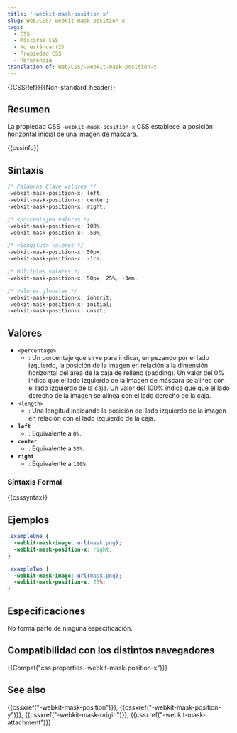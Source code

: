 ```yaml
---
title: '-webkit-mask-position-x'
slug: Web/CSS/-webkit-mask-position-x
tags:
  - CSS
  - Máscaras CSS
  - No estándar(2)
  - Propiedad CSS
  - Referencia
translation_of: Web/CSS/-webkit-mask-position-x
---
```


{{CSSRef}}{{Non-standard_header}}

## Resumen

La propiedad CSS `-webkit-mask-position-x` CSS establece la posición horizontal inicial de una imagen de máscara.

{{cssinfo}}

## Síntaxis

```css
/* Palabras Clave valores */
-webkit-mask-position-x: left;
-webkit-mask-position-x: center;
-webkit-mask-position-x: right;

/* <porcentaje> valores */
-webkit-mask-position-x: 100%;
-webkit-mask-position-x: -50%;

/* <longitud> valores */
-webkit-mask-position-x: 50px;
-webkit-mask-position-x: -1cm;

/* Múltiples valores */
-webkit-mask-position-x: 50px, 25%, -3em;

/* Valores globales */
-webkit-mask-position-x: inherit;
-webkit-mask-position-x: initial;
-webkit-mask-position-x: unset;
```

## Valores

- `<percentage>`
  - : Un porcentaje que sirve para indicar, empezando por el lado izquierdo, la posición de la imagen en relación a la dimensión horizontal del área de la caja de relleno (padding). Un valor del 0% indica que el lado izquierdo de la imagen de máscara se alinea con el lado izquierdo de la caja. Un valor del 100% indica que que el lado derecho de la imagen se alinea con el lado derecho de la caja.
- `<length>`
  - : Una longitud indicando la posición del lado izquierdo de la imagen en relación con el lado izquierdo de la caja.
- **`left`**
  - : Equivalente a `0%`.
- **`center`**
  - : Equivalente a `50%`.
- **`right`**
  - : Equivalente a `100%`.

### Síntaxis Formal

{{csssyntax}}

## Ejemplos

```css
.exampleOne {
  -webkit-mask-image: url(mask.png);
  -webkit-mask-position-x: right;
}

.exampleTwo {
  -webkit-mask-image: url(mask.png);
  -webkit-mask-position-x: 25%;
}
```

## Especificaciones

No forma parte de ninguna especificación.

## Compatibilidad con los distintos navegadores

{{Compat("css.properties.-webkit-mask-position-x")}}

## See also

{{cssxref("-webkit-mask-position")}}, {{cssxref("-webkit-mask-position-y")}}, {{cssxref("-webkit-mask-origin")}}, {{cssxref("-webkit-mask-attachment")}}
